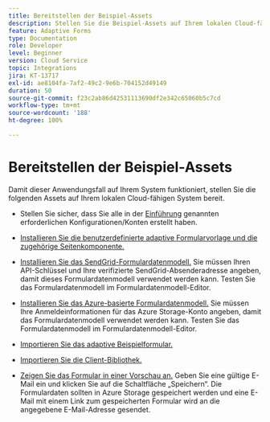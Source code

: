 ```yaml
---
title: Bereitstellen der Beispiel-Assets
description: Stellen Sie die Beispiel-Assets auf Ihrem lokalen Cloud-fähigen System bereit.
feature: Adaptive Forms
type: Documentation
role: Developer
level: Beginner
version: Cloud Service
topic: Integrations
jira: KT-13717
exl-id: ae8104fa-7af2-49c2-9e6b-704152d49149
duration: 50
source-git-commit: f23c2ab86d42531113690df2e342c65060b5c7cd
workflow-type: tm+mt
source-wordcount: '188'
ht-degree: 100%

---
```


# Bereitstellen der Beispiel-Assets

Damit dieser Anwendungsfall auf Ihrem System funktioniert, stellen Sie die folgenden Assets auf Ihrem lokalen Cloud-fähigen System bereit.

* Stellen Sie sicher, dass Sie alle in der [Einführung](./introduction.md) genannten erforderlichen Konfigurationen/Konten erstellt haben.

* [Installieren Sie die benutzerdefinierte adaptive Formularvorlage und die zugehörige Seitenkomponente.](./assets/azure-portal-template-page-component.zip)

* [Installieren Sie das SendGrid-Formulardatenmodell.](./assets/send-grid-form-data-model.zip) Sie müssen Ihren API-Schlüssel und Ihre verifizierte SendGrid-Absenderadresse angeben, damit dieses Formulardatenmodell verwendet werden kann. Testen Sie das Formulardatenmodell im Formulardatenmodell-Editor.

* [Installieren Sie das Azure-basierte Formulardatenmodell.](./assets/azure-storage-fdm.zip) Sie müssen Ihre Anmeldeinformationen für das Azure Storage-Konto angeben, damit das Formulardatenmodell verwendet werden kann. Testen Sie das Formulardatenmodell im Formulardatenmodell-Editor.

* [Importieren Sie das adaptive Beispielformular.](./assets/credit-applications-af.zip)
* [Importieren Sie die Client-Bibliothek.](./assets/client-lib.zip)
* [Zeigen Sie das Formular in einer Vorschau an.](http://localhost:4502/content/dam/formsanddocuments/azureportalstorage/creditapplications/jcr:content?wcmmode=disabled) Geben Sie eine gültige E-Mail ein und klicken Sie auf die Schaltfläche „Speichern“. Die Formulardaten sollten in Azure Storage gespeichert werden und eine E-Mail mit einem Link zum gespeicherten Formular wird an die angegebene E-Mail-Adresse gesendet.
